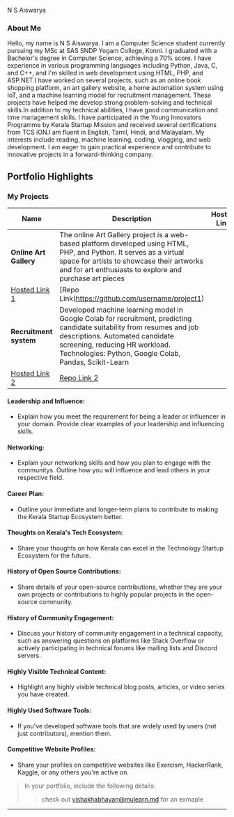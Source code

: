 N S Aiswarya 

### About Me
Hello, my name is N S Aiswarya. I am a Computer Science student currently pursuing my MSc at SAS SNDP Yogam College, Konni. I graduated with a Bachelor's degree in Computer Science, achieving a 70% score. I have experience in various programming languages including Python, Java, C, and C++, and I'm skilled in web development using HTML, PHP, and ASP.NET.I have worked on several projects, such as an online book shopping platform, an art gallery website, a home automation system using IoT, and a machine learning model for recruitment management. These projects have helped me develop strong problem-solving and technical skills.In addition to my technical abilities, I have good communication and time management skills. I have participated in the Young Innovators Programme by Kerala Startup Mission and received several certifications from TCS iON.I am fluent in English, Tamil, Hindi, and Malayalam. My interests include reading, machine learning, coding, vlogging, and web development. I am eager to gain practical experience and contribute to innovative projects in a forward-thinking company.




## Portfolio Highlights

### My Projects

| Name                | Description                                                               | Hosted Link                              | Repo Link                                                      |
|---------------------|---------------------------------------------------------------------------|------------------------------------------|----------------------------------------------------------------|
| **Online Art Gallery**  | The online Art Gallery project is a web-based platform developed using HTML, PHP, and Python. It serves as a virtual space for artists to showcase their artworks and for art enthusiasts to explore and purchase art pieces 
| [Hosted Link 1](https://example.com)    | [Repo Link(https://github.com/username/project1)    |
| **Recruitment system**  | Developed machine learning model in Google Colab for recruitment, predicting candidate suitability from resumes and job descriptions. Automated candidate screening, reducing HR workload. Technologies: Python, Google Colab, Pandas, Scikit-Learn
| [Hosted Link 2](https://example.com)    | [Repo Link 2](https://github.com/username/project2)  |

#### Leadership and Influence:

- Explain how you meet the requirement for being a leader or influencer in your domain. Provide clear examples of your leadership and influencing skills.

#### Networking:

- Explain your networking skills and how you plan to engage with the communitys. Outline how you will influence and lead others in your respective field.

#### Career Plan:

- Outline your immediate and longer-term plans to contribute to making the Kerala Startup Ecosystem better.

#### Thoughts on Kerala's Tech Ecosystem:

- Share your thoughts on how Kerala can excel in the Technology Startup Ecosystem for the future.

#### History of Open Source Contributions:

- Share details of your open-source contributions, whether they are your own projects or contributions to highly popular projects in the open-source community.

#### History of Community Engagement:

-  Discuss your history of community engagement in a technical capacity, such as answering questions on platforms like Stack Overflow or actively participating in technical forums like mailing lists and Discord servers.

#### Highly Visible Technical Content:

- Highlight any highly visible technical blog posts, articles, or video series you have created.

#### Highly Used Software Tools:

- If you've developed software tools that are widely used by users (not just contributors), mention them.

#### Competitive Website Profiles:

- Share your profiles on competitive websites like Exercism, HackerRank, Kaggle, or any others you're active on.



> In your portfolio, include the following details:
>> check out [vishakhabhayan@mulearn.md](./profiles/vishakhabhayan@mulearn.md) for an exmaple

---
